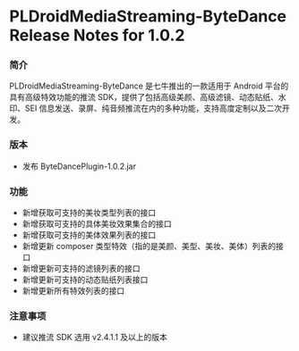 # PLDroidMediaStreaming-ByteDance Release Notes for 1.0.2

### 简介
PLDroidMediaStreaming-ByteDance 是七牛推出的一款适用于 Android 平台的具有高级特效功能的推流 SDK，提供了包括高级美颜、高级滤镜、动态贴纸、水印、SEI 信息发送、录屏、纯音频推流在内的多种功能，支持高度定制以及二次开发。

### 版本
- 发布 ByteDancePlugin-1.0.2.jar

### 功能
- 新增获取可支持的美妆类型列表的接口
- 新增获取可支持的具体美妆效果集合的接口
- 新增获取可支持的美体效果列表的接口
- 新增更新 composer 类型特效（指的是美颜、美型、美妆、美体）列表的接口
- 新增更新可支持的滤镜列表的接口
- 新增更新可支持的动态贴纸列表接口
- 新增更新所有特效列表的接口

### 注意事项
* 建议推流 SDK 选用 v2.4.1.1 及以上的版本
